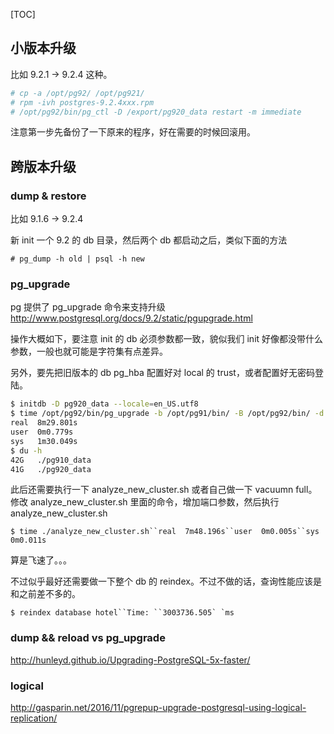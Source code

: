 [TOC]



## 小版本升级

比如 9.2.1 -> 9.2.4 这种。

```bash
# cp -a /opt/pg92/ /opt/pg921/
# rpm -ivh postgres-9.2.4xxx.rpm
# /opt/pg92/bin/pg_ctl -D /export/pg920_data restart -m immediate
```

注意第一步先备份了一下原来的程序，好在需要的时候回滚用。



## 跨版本升级

### dump & restore

比如 9.1.6 -> 9.2.4

新 init 一个 9.2 的 db 目录，然后两个 db 都启动之后，类似下面的方法

```
# pg_dump -h old | psql -h new
```

### pg_upgrade

pg 提供了 pg_upgrade 命令来支持升级 http://www.postgresql.org/docs/9.2/static/pgupgrade.html

操作大概如下，要注意 init 的 db 必须参数都一致，貌似我们 init 好像都没带什么参数，一般也就可能是字符集有点差异。

另外，要先把旧版本的 db pg_hba 配置好对 local 的 trust，或者配置好无密码登陆。

```bash
$ initdb -D pg920_data --locale=en_US.utf8
$ time /opt/pg92/bin/pg_upgrade -b /opt/pg91/bin/ -B /opt/pg92/bin/ -d pg910_data/ -D pg920_data -v > a.log
real  8m29.801s
user  0m0.779s
sys   1m30.049s
$ du -h
42G   ./pg910_data
41G   ./pg920_data
```

此后还需要执行一下 analyze_new_cluster.sh 或者自己做一下 vacuumn full。
 修改 analyze_new_cluster.sh 里面的命令，增加端口参数，然后执行 analyze_new_cluster.sh

```
$ time ./analyze_new_cluster.sh``real  7m48.196s``user  0m0.005s``sys   0m0.011s
```

算是飞速了。。。

不过似乎最好还需要做一下整个 db 的 reindex。不过不做的话，查询性能应该是和之前差不多的。

```
$ reindex database hotel``Time: ``3003736.505` `ms
```

### dump && reload vs pg_upgrade

http://hunleyd.github.io/Upgrading-PostgreSQL-5x-faster/

### logical

http://gasparin.net/2016/11/pgrepup-upgrade-postgresql-using-logical-replication/ 